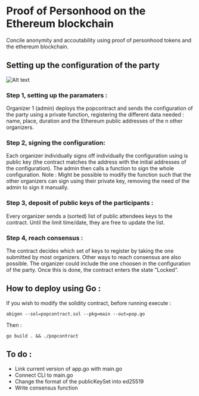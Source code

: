 # Proof of Personhood on the Ethereum blockchain
Concile anonymity and accoutability using proof of personhood tokens and the ethereum blockchain.

## Setting up the configuration of the party

![Alt text](/home/hugo/Desktop/fsm.jpg?raw=true "")


### Step 1, setting up the paramaters :

Organizer 1 (admin) deploys the popcontract and sends the configuration of the party using a private function, registering the different data needed : name, place, duration and the Ethereum public addresses of the n other organizers.

### Step 2, signing the configuration:

Each organizer individually signs off individually the configuration using is public key (the contract matches the address with the initial addresses of the configuration).
The admin then calls a function to sign the whole configuration.
Note : Might be possible to modify the function such that the other organizers can sign using their private key, removing the need of the admin to sign it manually.

### Step 3, deposit of public keys of the participants :

Every organizer sends a (sorted) list of public attendees keys to the contract. Until the limit time/date, they are free to update the list.

### Step 4, reach consensus :

The contract decides which set of keys to register by taking the one submitted by most organizers. Other ways to reach consensus are also possible. The organizer could include the one choosen in the configuration of the party. Once this is done, the contract enters the state "Locked".

## How to deploy using Go :

If you wish to modify the solidity contract, before running execute :

`abigen --sol=popcontract.sol --pkg=main --out=pop.go`

Then :

`go build . && ./popcontract`




## To do :

* Link current version of app.go with main.go
* Connect CLI to main.go
* Change the format of the publicKeySet into ed25519
* Write consensus function
